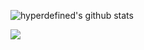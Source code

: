 ![hyperdefined's github stats](https://github-readme-stats.vercel.app/api?username=hyperdefined&count_private=true&show_icons=true)

![](https://komarev.com/ghpvc/?username=hyperdefined&color=blue)

